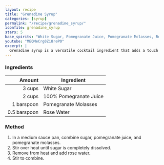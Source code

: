 ```yaml
---
layout: recipe
title: "Grenadine Syrup"
categories: [syrup]
permalink: "/recipe/grenadine_syrup/"
iconfile: grenadine_syrup
stars: 5
base_spirits: "White Sugar, Pomegranate Juice, Pomegranate Molasses, Rose Water"
youtube: "MEQMeCrg0Zi8rePO"
excerpt: |
  Grenadine syrup is a versatile cocktail ingredient that adds a touch of sweetness and a vibrant red color to a variety of drinks. It's traditionally made from pomegranate.
---
```


### Ingredients

|       Amount | Ingredient             |
| -----------: | ---------------------- |
|       3 cups | White Sugar            |
|       2 cups | 100% Pomegranate Juice |
|   1 barspoon | Pomegranate Molasses   |
| 0.5 barspoon | Rose Water             |

### Method

1. In a medium sauce pan, combine sugar, pomegranate juice, and pomegranate molasses.
2. Stir over heat until sugar is completely dissolved.
3. Remove from heat and add rose water.
4. Stir to combine.
